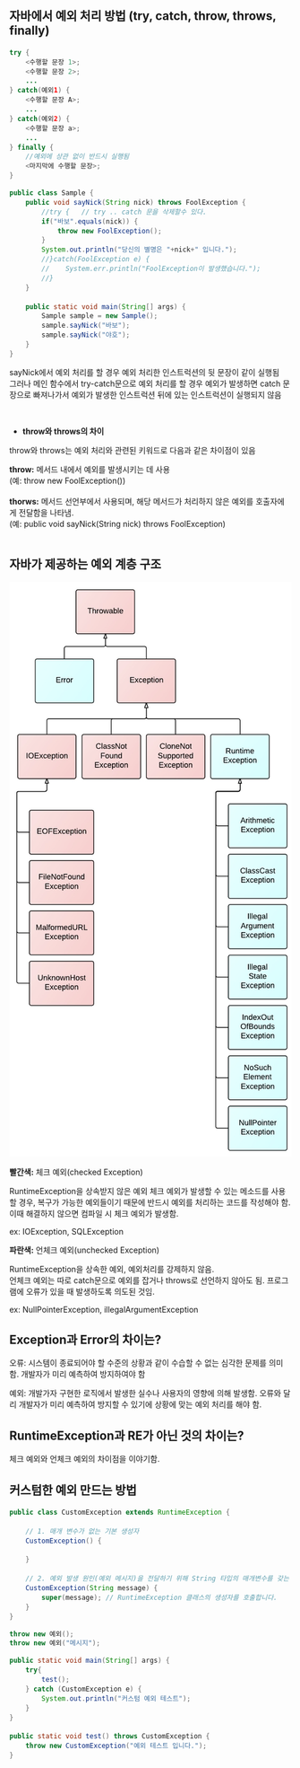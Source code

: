 ## 자바에서 예외 처리 방법 (try, catch, throw, throws, finally)
  
```java
try {
    <수행할 문장 1>;
    <수행할 문장 2>;
    ...
} catch(예외1) {
    <수행할 문장 A>;
    ...
} catch(예외2) {
    <수행할 문장 a>;
    ...
} finally {
    //예외에 상관 없이 반드시 실행됨
    <마지막에 수행할 문장>;
}
```

```java
public class Sample {
    public void sayNick(String nick) throws FoolException {
        //try {   // try .. catch 문을 삭제할수 있다.
        if("바보".equals(nick)) {
            throw new FoolException();
        }
        System.out.println("당신의 별명은 "+nick+" 입니다.");
        //}catch(FoolException e) {
        //    System.err.println("FoolException이 발생했습니다.");
        //}
    }

    public static void main(String[] args) {
        Sample sample = new Sample();
        sample.sayNick("바보");
        sample.sayNick("야호");
    }
}
```

sayNick에서 예외 처리를 할 경우 예외 처리한 인스트럭션의 뒷 문장이 같이 실행됨  
그러나 메인 함수에서 try-catch문으로 예외 처리를 할 경우 예외가 발생하면 catch 문장으로 빠져나가서 예외가 발생한 인스트럭션 뒤에 있는 인스트럭션이 실행되지 않음
  
<br>

- **throw와 throws의 차이**  

throw와 throws는 예외 처리와 관련된 키워드로 다음과 같은 차이점이 있음  

**throw:** 메서드 내에서 예외를 발생시키는 데 사용  
(예: throw new FoolException())  
<br>
**thorws:** 메서드 선언부에서 사용되며, 해당 메서드가 처리하지 않은 예외를 호출자에게 전달함을 나타냄.  
(예: public void sayNick(String nick) throws FoolException)  
<br>

## 자바가 제공하는 예외 계층 구조


![](./assets/스크린샷%202024-05-24%20오전%201.00.39.png)

**빨간색:** 체크 예외(checked Exception)

RuntimeException을 상속받지 않은 예외
체크 예외가 발생할 수 있는 메소드를 사용할 경우, 복구가 가능한 예외들이기 때문에 반드시 예외를 처리하는 코드를 작성해야 함.  
이때 해결하지 않으면 컴파일 시 체크 예외가 발생함.  

ex: IOException, SQLException  

**파란색:** 언체크 예외(unchecked Exception)

RuntimeException을 상속한 예외, 예외처리를 강제하지 않음.  
언체크 예외는 따로 catch문으로 예외를 잡거나 throws로 선언하지 않아도 됨. 프로그램에 오류가 있을 때 발생하도록 의도된 것임.  

ex: NullPointerException, illegalArgumentException  

## Exception과 Error의 차이는?

오류: 시스템이 종료되어야 할 수준의 상황과 같이 수습할 수 없는 심각한 문제를 의미함. 개발자가 미리 예측하여 방지하여야 함

예외: 개발가자 구현한 로직에서 발생한 실수나 사용자의 영향에 의해 발생함. 오류와 달리 개발자가 미리 예측하여 방지할 수 있기에 상황에 맞는 예외 처리를 해야 함.  



## RuntimeException과 RE가 아닌 것의 차이는?

체크 예외와 언체크 예외의 차이점을 이야기함.  


## 커스텀한 예외 만드는 방법

```java
public class CustomException extends RuntimeException {

    // 1. 매개 변수가 없는 기본 생성자
    CustomException() {

    }

    // 2. 예외 발생 원인(예외 메시지)을 전달하기 위해 String 타입의 매개변수를 갖는 생성자
    CustomException(String message) {
        super(message); // RuntimeException 클래스의 생성자를 호출합니다.
    }
}
```
```java
throw new 예외();
throw new 예외("메시지");
```

```java
public static void main(String[] args) {
    try{
        test();
    } catch (CustomException e) {
        System.out.println("커스텀 예외 테스트");
    }
}

public static void test() throws CustomException {
    throw new CustomException("예외 테스트 입니다.");
}
```
